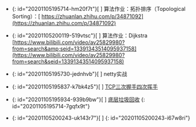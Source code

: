 * {: id="20201105195714-hm20f7t"}[ ] 算法作业：拓扑排序（Topological Sorting）：[ https://zhuanlan.zhihu.com/p/34871092](https://zhuanlan.zhihu.com/p/34871092)
* {: id="20201105200119-519vtsc"}[ ] 算法作业：Dijkstra [https://www.bilibili.com/video/av25829980?from=search&amp;seid=13391343514095937158](https://www.bilibili.com/video/av25829980?from=search&seid=13391343514095937158)
* {: id="20201105195730-jednhvb"}[ ] netty实战
* {: id="20201105195837-k7bk4z5"}[ ] [TCP三次握手四次挥手](https://app.yinxiang.com/fx/c159b39e-febe-4728-83a8-9c82dc6e4db5)
* {: id="20201105195934-939b9bw"}[ ] [底层垃圾回收](https://mp.weixin.qq.com/s/iklfWLmSD4XMAKmFcffp9g)
{: id="20201105195714-7gqfx9t"}

* {: id="20201105200243-uk143r7"}[ ] [ ](https://www.bilibili.com/video/av84820276?from=search&seid=17476598104352152051)
{: id="20201105200243-i67w8ri"}
